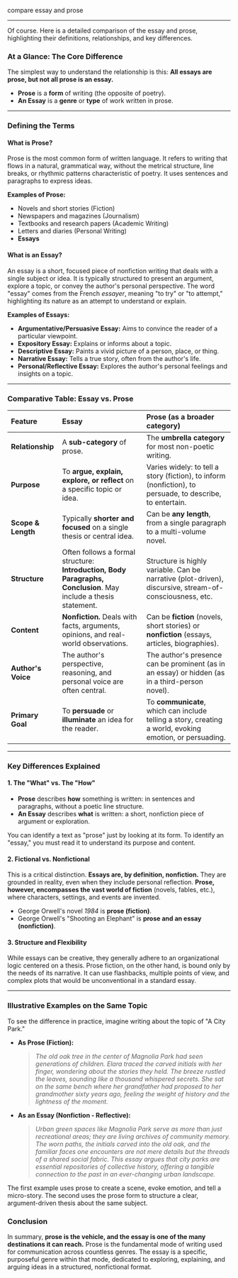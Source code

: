 compare essay and prose

---

Of course. Here is a detailed comparison of the essay and prose, highlighting their definitions, relationships, and key differences.

### At a Glance: The Core Difference

The simplest way to understand the relationship is this: **All essays are prose, but not all prose is an essay.**

- **Prose** is a **form** of writing (the opposite of poetry).
- **An Essay** is a **genre** or **type** of work written in prose.

---

### Defining the Terms

#### What is Prose?

Prose is the most common form of written language. It refers to writing that flows in a natural, grammatical way, without the metrical structure, line breaks, or rhythmic patterns characteristic of poetry. It uses sentences and paragraphs to express ideas.

**Examples of Prose:**

- Novels and short stories (Fiction)
- Newspapers and magazines (Journalism)
- Textbooks and research papers (Academic Writing)
- Letters and diaries (Personal Writing)
- **Essays**

#### What is an Essay?

An essay is a short, focused piece of nonfiction writing that deals with a single subject or idea. It is typically structured to present an argument, explore a topic, or convey the author's personal perspective. The word "essay" comes from the French _essayer_, meaning "to try" or "to attempt," highlighting its nature as an attempt to understand or explain.

**Examples of Essays:**

- **Argumentative/Persuasive Essay:** Aims to convince the reader of a particular viewpoint.
- **Expository Essay:** Explains or informs about a topic.
- **Descriptive Essay:** Paints a vivid picture of a person, place, or thing.
- **Narrative Essay:** Tells a true story, often from the author's life.
- **Personal/Reflective Essay:** Explores the author's personal feelings and insights on a topic.

---

### Comparative Table: Essay vs. Prose

| Feature            | Essay                                                                                                            | Prose (as a broader category)                                                                             |
| :----------------- | :--------------------------------------------------------------------------------------------------------------- | :-------------------------------------------------------------------------------------------------------- |
| **Relationship**   | A **sub-category** of prose.                                                                                     | The **umbrella category** for most non-poetic writing.                                                    |
| **Purpose**        | To **argue, explain, explore, or reflect** on a specific topic or idea.                                          | Varies widely: to tell a story (fiction), to inform (nonfiction), to persuade, to describe, to entertain. |
| **Scope & Length** | Typically **shorter and focused** on a single thesis or central idea.                                            | Can be **any length**, from a single paragraph to a multi-volume novel.                                   |
| **Structure**      | Often follows a formal structure: **Introduction, Body Paragraphs, Conclusion**. May include a thesis statement. | Structure is highly variable. Can be narrative (plot-driven), discursive, stream-of-consciousness, etc.   |
| **Content**        | **Nonfiction.** Deals with facts, arguments, opinions, and real-world observations.                              | Can be **fiction** (novels, short stories) or **nonfiction** (essays, articles, biographies).             |
| **Author's Voice** | The author's perspective, reasoning, and personal voice are often central.                                       | The author's presence can be prominent (as in an essay) or hidden (as in a third-person novel).           |
| **Primary Goal**   | To **persuade** or **illuminate** an idea for the reader.                                                        | To **communicate**, which can include telling a story, creating a world, evoking emotion, or persuading.  |

---

### Key Differences Explained

#### 1. The "What" vs. The "How"

- **Prose** describes **how** something is written: in sentences and paragraphs, without a poetic line structure.
- **An Essay** describes **what** is written: a short, nonfiction piece of argument or exploration.

You can identify a text as "prose" just by looking at its form. To identify an "essay," you must read it to understand its purpose and content.

#### 2. Fictional vs. Nonfictional

This is a critical distinction. **Essays are, by definition, nonfiction.** They are grounded in reality, even when they include personal reflection. **Prose, however, encompasses the vast world of fiction** (novels, fables, etc.), where characters, settings, and events are invented.

- George Orwell's novel _1984_ is **prose (fiction)**.
- George Orwell's "Shooting an Elephant" is **prose and an essay (nonfiction)**.

#### 3. Structure and Flexibility

While essays can be creative, they generally adhere to an organizational logic centered on a thesis. Prose fiction, on the other hand, is bound only by the needs of its narrative. It can use flashbacks, multiple points of view, and complex plots that would be unconventional in a standard essay.

---

### Illustrative Examples on the Same Topic

To see the difference in practice, imagine writing about the topic of "A City Park."

- **As Prose (Fiction):**

  > _The old oak tree in the center of Magnolia Park had seen generations of children. Elara traced the carved initials with her finger, wondering about the stories they held. The breeze rustled the leaves, sounding like a thousand whispered secrets. She sat on the same bench where her grandfather had proposed to her grandmother sixty years ago, feeling the weight of history and the lightness of the moment._

- **As an Essay (Nonfiction - Reflective):**
  > _Urban green spaces like Magnolia Park serve as more than just recreational areas; they are living archives of community memory. The worn paths, the initials carved into the old oak, and the familiar faces one encounters are not mere details but the threads of a shared social fabric. This essay argues that city parks are essential repositories of collective history, offering a tangible connection to the past in an ever-changing urban landscape._

The first example uses prose to create a scene, evoke emotion, and tell a micro-story. The second uses the prose form to structure a clear, argument-driven thesis about the same subject.

### Conclusion

In summary, **prose is the vehicle, and the essay is one of the many destinations it can reach.** Prose is the fundamental mode of writing used for communication across countless genres. The essay is a specific, purposeful genre within that mode, dedicated to exploring, explaining, and arguing ideas in a structured, nonfictional format.
